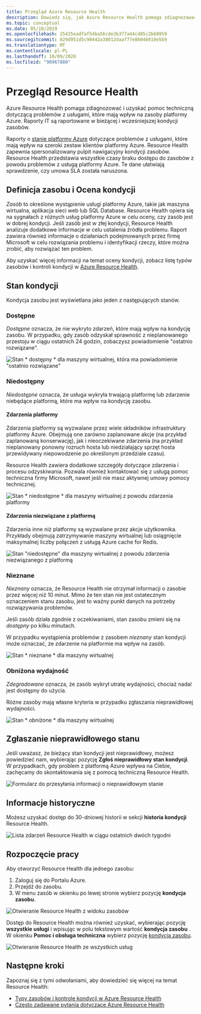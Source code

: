 ```yaml
---
title: Przegląd Azure Resource Health
description: Dowiedz się, jak Azure Resource Health pomaga zdiagnozować i uzyskać pomoc techniczną dotyczącą problemów z usługami, które mają wpływ na zasoby platformy Azure.
ms.topic: conceptual
ms.date: 05/10/2019
ms.openlocfilehash: 25425eadfaf54ba56cde3b377a44cd85c2b68959
ms.sourcegitcommit: 829d951d5c90442a38012daaf77e86046018e5b9
ms.translationtype: MT
ms.contentlocale: pl-PL
ms.lasthandoff: 10/09/2020
ms.locfileid: "90967880"
---
```

# <a name="resource-health-overview"></a>Przegląd Resource Health
 
Azure Resource Health pomaga zdiagnozować i uzyskać pomoc techniczną dotyczącą problemów z usługami, które mają wpływ na zasoby platformy Azure. Raporty IT są raportowane w bieżącej i wcześniejszej kondycji zasobów.

Raporty o [stanie platformy Azure](https://status.azure.com) dotyczące problemów z usługami, które mają wpływ na szeroki zestaw klientów platformy Azure. Resource Health zapewnia spersonalizowany pulpit nawigacyjny kondycji zasobów. Resource Health przedstawia wszystkie czasy braku dostępu do zasobów z powodu problemów z usługą platformy Azure. Te dane ułatwiają sprawdzenie, czy umowa SLA została naruszona.

## <a name="resource-definition-and-health-assessment"></a>Definicja zasobu i Ocena kondycji

*Zasób* to określone wystąpienie usługi platformy Azure, takie jak maszyna wirtualna, aplikacja sieci web lub SQL Database. Resource Health opiera się na sygnałach z różnych usług platformy Azure w celu oceny, czy zasób jest w dobrej kondycji. Jeśli zasób jest w złej kondycji, Resource Health analizuje dodatkowe informacje w celu ustalenia źródła problemu. Raport zawiera również informacje o działaniach podejmowanych przez firmę Microsoft w celu rozwiązania problemu i identyfikacji rzeczy, które można zrobić, aby rozwiązać ten problem.

Aby uzyskać więcej informacji na temat oceny kondycji, zobacz listę typów zasobów i kontroli kondycji w [Azure Resource Health](resource-health-checks-resource-types.md).

## <a name="health-status"></a>Stan kondycji

Kondycja zasobu jest wyświetlana jako jeden z następujących stanów.

### <a name="available"></a>Dostępne

*Dostępne* oznacza, że nie wykryto zdarzeń, które mają wpływ na kondycję zasobu. W przypadku, gdy zasób odzyskał sprawność z nieplanowanego przestoju w ciągu ostatnich 24 godzin, zobaczysz powiadomienie "ostatnio rozwiązane".

![Stan * dostępny * dla maszyny wirtualnej, która ma powiadomienie "ostatnio rozwiązane"](./media/resource-health-overview/Available.png)

### <a name="unavailable"></a>Niedostępny

*Niedostępne* oznacza, że usługa wykryła trwającą platformę lub zdarzenie niebędące platformą, które ma wpływ na kondycję zasobu.

#### <a name="platform-events"></a>Zdarzenia platformy

Zdarzenia platformy są wyzwalane przez wiele składników infrastruktury platformy Azure. Obejmują one zarówno zaplanowane akcje (na przykład zaplanowaną konserwację), jak i nieoczekiwane zdarzenia (na przykład nieplanowany ponowny rozruch hosta lub niedziałający sprzęt hosta przewidywany niepowodzenie po określonym przedziale czasu).

Resource Health zawiera dodatkowe szczegóły dotyczące zdarzenia i procesu odzyskiwania. Pozwala również kontaktować się z usługą pomoc techniczna firmy Microsoft, nawet jeśli nie masz aktywnej umowy pomocy technicznej.

![Stan * niedostępne * dla maszyny wirtualnej z powodu zdarzenia platformy](./media/resource-health-overview/Unavailable.png)

#### <a name="non-platform-events"></a>Zdarzenia niezwiązane z platformą

Zdarzenia inne niż platformy są wyzwalane przez akcje użytkownika. Przykłady obejmują zatrzymywanie maszyny wirtualnej lub osiągnięcie maksymalnej liczby połączeń z usługą Azure cache for Redis.

![Stan "niedostępne" dla maszyny wirtualnej z powodu zdarzenia niezwiązanego z platformą](./media/resource-health-overview/Unavailable_NonPlatform.png)

### <a name="unknown"></a>Nieznane

*Nieznany* oznacza, że Resource Health nie otrzymał informacji o zasobie przez więcej niż 10 minut. Mimo że ten stan nie jest ostatecznym oznaczeniem stanu zasobu, jest to ważny punkt danych na potrzeby rozwiązywania problemów.

Jeśli zasób działa zgodnie z oczekiwaniami, stan zasobu zmieni się na *dostępny* po kilku minutach.

W przypadku wystąpienia problemów z zasobem *nieznany* stan kondycji może oznaczać, że zdarzenie na platformie ma wpływ na zasób.

![Stan * nieznane * dla maszyny wirtualnej](./media/resource-health-overview/Unknown.png)

### <a name="degraded"></a>Obniżona wydajność

*Zdegradowane* oznacza, że zasób wykrył utratę wydajności, chociaż nadal jest dostępny do użycia.

Różne zasoby mają własne kryteria w przypadku zgłaszania nieprawidłowej wydajności.

![Stan * obniżone * dla maszyny wirtualnej](./media/resource-health-overview/degraded.png)

## <a name="reporting-an-incorrect-status"></a>Zgłaszanie nieprawidłowego stanu

Jeśli uważasz, że bieżący stan kondycji jest nieprawidłowy, możesz powiedzieć nam, wybierając pozycję **Zgłoś nieprawidłowy stan kondycji**. W przypadkach, gdy problem z platformą Azure wpływa na Ciebie, zachęcamy do skontaktowania się z pomocą techniczną Resource Health.

![Formularz do przesyłania informacji o nieprawidłowym stanie](./media/resource-health-overview/incorrect-status.png)

## <a name="history-information"></a>Informacje historyczne

Możesz uzyskać dostęp do 30-dniowej historii w sekcji **historia kondycji** Resource Health.

![Lista zdarzeń Resource Health w ciągu ostatnich dwóch tygodni](./media/resource-health-overview/history-blade.png)

## <a name="get-started"></a>Rozpoczęcie pracy

Aby otworzyć Resource Health dla jednego zasobu:

1. Zaloguj się do Portalu Azure.
2. Przejdź do zasobu.
3. W menu zasób w okienku po lewej stronie wybierz pozycję **kondycja zasobu**.

![Otwieranie Resource Health z widoku zasobów](./media/resource-health-overview/from-resource-blade.png)

Dostęp do Resource Health można również uzyskać, wybierając pozycję **wszystkie usługi** i wpisując w polu tekstowym wartość **kondycja zasobu** . W okienku **Pomoc i obsługa techniczna** wybierz pozycję [kondycja zasobu](https://ms.portal.azure.com/#blade/Microsoft_Azure_Monitoring/AzureMonitoringBrowseBlade/resourceHealth).

![Otwieranie Resource Health ze wszystkich usług](./media/resource-health-overview/FromOtherServices.png)

## <a name="next-steps"></a>Następne kroki

Zapoznaj się z tymi odwołaniami, aby dowiedzieć się więcej na temat Resource Health:
-  [Typy zasobów i kontrole kondycji w Azure Resource Health](resource-health-checks-resource-types.md)
-  [Często zadawane pytania dotyczące Azure Resource Health](resource-health-faq.md)
